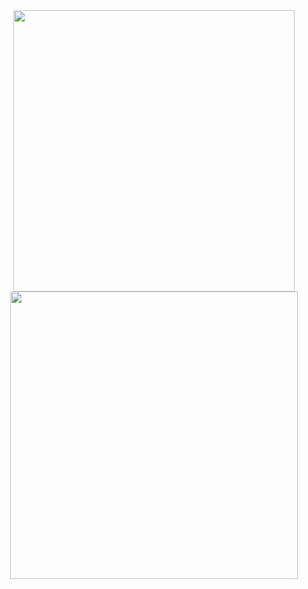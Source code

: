
<div align="center">
    <img src="https://github.com/prankush-tech/Agency-Management-System/assets/76916192/df325011-19d9-4839-8385-dadebc5dfc7b" alt="" width="450">
    <img src="https://github.com/prankush-tech/Agency-Management-System/assets/76916192/44184ba5-f508-4ae1-afa7-00e554796809" alt="" width="460">
</div>
